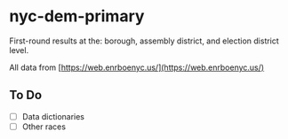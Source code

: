 # nyc-dem-primary

First-round results at the: borough, assembly district, and election district level.

All data from [https://web.enrboenyc.us/](https://web.enrboenyc.us/)

## To Do

- [ ] Data dictionaries
- [ ] Other races
